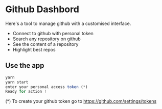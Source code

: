 # Github Dashbord

Here's a tool to manage github with a customised interface.

* Connect to github with personal token
* Search any repository on github
* See the content of a repository
* Highlight best repos

## Use the app

```javascript
yarn
yarn start
enter your personal access token (*)
Ready for action !
```

(*) To create your github token go to <https://github.com/settings/tokens>
